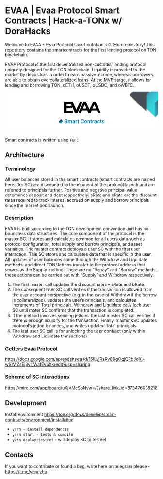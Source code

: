 # EVAA | Evaa Protocol Smart Contracts | Hack-a-TONx w/ DoraHacks
Welcome to EVAA - Evaa Protocol smart cotntracts  GitHub repository! This repository contains the smartcontracts for the first lending protocol on TON blockchain.

EVAA Protocol is the first decentralized non-custodial lending protocol uniquely designed for the TON blockchain. Liquidity is provided to the market by depositors in order to earn passive income, whereas borrowers are able to obtain overcollateralized loans. At the MVP stage, it allows for lending and borrowing TON, oETH, oUSDT, oUSDC, and oWBTC. 

![Evaa Protocol](assets/evaa_smarts_git.png)

Smart contracts is written using `FunC`


## Architecture

### Terminology
All user balances stored in the smart contracts (smart contracts are named hereafter SC) are discounted to the moment of the protocol launch and are referred to principals further. Positive and negative principal value determines deposit and debt respectively. sRate and bRate are the discount rates required to track interest accrued on supply and borrow principals since the market pool launch.

### Description
EVAA is built according to the TON development convention and has no boundless data structures. The core component of the protocol is the master SC. It stores and calculates common for all users data such as protocol configuration, total supply and borrow principals, and asset variables. The master contract deploys a user SC with the first user interaction. This SC stores and calculates data that is specific to the user. 
All updates of user balances come through the Withdraw and Liquidate methods, and direct TON/Jettons transfer to the protocol address that serves as the Supply method. There are no “Repay” and “Borrow” methods, these actions can be carried out with “Supply” and Withdraw respectively.

1. The first master call updates the discount rates – sRate and bRate.
2. The consequent user SC call verifies if the transaction is allowed from the user account perspective (e.g. in the case of Withdraw if the borrow is collateralized), updates the user’s principals, and calculates increments of Total principals. Withdraw and Liquidate calls lock user SC until mater SC confirms that the transaction is completed.
3. If the method involves sending jettons, the last master SC call verifies if there is enough liquidity for the transaction. Finally, master &SC updates protocol’s jetton balances, and writes updated Total principals.
4. The last user SC call is for unlocking the user contract (only within Withdraw and Liquidate transactions)

### Getters Evaa Protocol
https://docs.google.com/spreadsheets/d/16ILyjRzRv8DgOqjQRbJqXj-wSYAZsEj3vI_WafEvbXk/edit?usp=sharing

### Scheme of SC interactions
https://miro.com/app/board/uXjVMcSbNyw=/?share_link_id=873476038218


## Development
Install environment https://ton.org/docs/develop/smart-contracts/environment/installation

- `yarn - install dependences`
- `yarn start - tests & compile`
- `yarn deploy:testnet` - will deploy SC to testnet


## Contacts 
If you want to contribute or found a bug, write here on telegram please -  https://t.me/sepezho 


